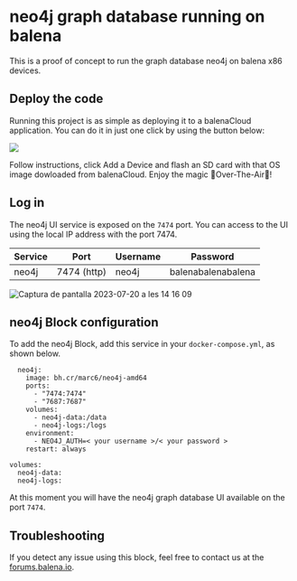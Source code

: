 # neo4j graph database running on balena

This is a proof of concept to run the graph database neo4j on balena x86 devices.

## Deploy the code

Running this project is as simple as deploying it to a balenaCloud application. You can do it in just one click by using the button below:

[![](https://www.balena.io/deploy.png)](https://dashboard.balena-cloud.com/deploy?repoUrl=https://github.com/mpous/neo4j-balena)

Follow instructions, click Add a Device and flash an SD card with that OS image dowloaded from balenaCloud. Enjoy the magic 🌟Over-The-Air🌟!

## Log in

The neo4j UI service is exposed on the `7474` port. You can access to the UI using the local IP address with the port 7474.

|Service|Port|Username|Password|
|:--|---|---|---|
|neo4j|7474 (http)|neo4j|balenabalenabalena|


![Captura de pantalla 2023-07-20 a les 14 16 09](https://github.com/mpous/neo4j-balena/assets/173156/c9fdff4c-48fd-4052-828f-12afa6dfec26)


## neo4j Block configuration

To add the neo4j Block, add this service in your `docker-compose.yml`, as shown below.

```
  neo4j:
    image: bh.cr/marc6/neo4j-amd64
    ports:
      - "7474:7474"
      - "7687:7687"
    volumes:
      - neo4j-data:/data
      - neo4j-logs:/logs
    environment:
      - NEO4J_AUTH=< your username >/< your password >
    restart: always

volumes:
  neo4j-data:
  neo4j-logs:
```

At this moment you will have the neo4j graph database UI available on the port `7474`.


## Troubleshooting

If you detect any issue using this block, feel free to contact us at the [forums.balena.io](https://forums.balena.io).

